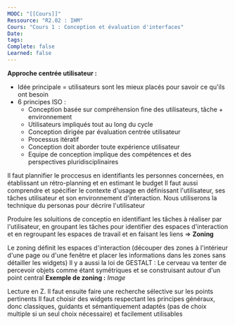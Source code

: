 ```yaml
---
MOOC: "[[Cours]]"
Ressource: "R2.02 : IHM"
Cours: "Cours 1 : Conception et évaluation d'interfaces"
Date: 
tags: 
Complete: false
Learned: false
---
```

**Approche centrée utilisateur :**
- Idée principale = utilisateurs sont les mieux placés pour savoir ce qu'ils ont besoin
- 6 principes ISO :
	- Conception basée sur compréhension fine des utilisateurs, tâche + environnement
	- Utilisateurs impliqués tout au long du cycle
	- Conception dirigée par évaluation centrée utilisateur
	- Processus itératif
	- Conception doit aborder toute expérience utilisateur
	- Equipe de conception implique des compétences et des perspectives pluridisciplinaires

Il faut plannifier le proccesus en identifiants les personnes concernées, en établissant un rétro-planning et en estimant le budget
Il faut aussi comprendre et spécifier le contexte d'usage en définissant l'utilisateur, ses tâches utilisateur et son environnement d'interaction. Nous utiliserons la technique du personas pour décrire l'utilisateur

Produire les soluitions de conceptio en identifiant les tâches à réaliser par l'utilisateur, en groupant les tâches pour identifier des espaces d'interaction et en regroupant les espaces de travail et en faisant les liens
⇒ **Zoning**

Le zoning définit les espaces d'interaction (découper des zones à l'intérieur d'une page ou d'une fenêtre et placer les informations dans les zones sans détailler les widgets)
Il y a aussi la loi de GESTALT : Le cerveau va tenter de percevoir objets comme étant symétriques et se construisant autour d'un point central
**Exemple de zoning :**
*Image*

Lecture en Z. Il faut ensuite faire une recherche sélective sur les points pertinents
Il faut choisir des widgets respectant les principes généraux, donc classiques, guidants et sémantiquement adaptés (pas de choix multiple si un seul choix nécessaire) et facilement utilisables

